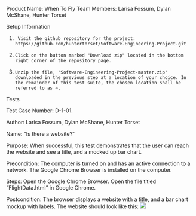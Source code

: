 Product Name: When To Fly
Team Members: Larisa Fossum, Dylan McShane, Hunter Torset
 
Setup Information
 
1.      Visit the github repository for the project: https://github.com/huntertorset/Software-Engineering-Project.git
2.     Click on the button marked "Download zip" located in the bottom right corner of the repository page.
3.     Unzip the file, 'Software-Engineering-Project-master.zip' downloaded in the previous step at a location of your choice. In the remainder of this test suite, the chosen location shall be referred to as ~.
 
Tests
 
Test Case Number: D-1-01.
 
Author: Larisa Fossum, Dylan McShane, Hunter Torset
 
Name: "Is there a website?”
 
Purpose: When successful, this test demonstrates that the user can reach the website and see a title, and a mocked up bar chart.
 
Precondition: The computer is turned on and has an active connection to a network. The Google Chrome Browser is installed on the computer.
 
Steps:
Open the Google Chrome Browser.
Open the file titled “FlightData.html” in Google Chrome.
 
 
 
Postcondition: The browser displays a website with a title, and a bar chart mockup with labels.
               The website should look like this:
![](http://i.imgur.com/pvsc5hb.jpg)
